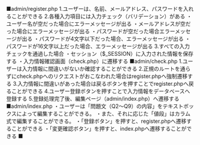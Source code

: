 ■admin/register.php
1.ユーザーは、名前、メールアドレス、パスワードを入れることができる
2.各種入力項目には入力チェック（バリデーション）がある
・ユーザー名が空だった場合にエラーメッセージが出る
・メールアドレスが空だった場合にエラーメッセージが出る
・パスワードが空だった場合エラーメッセージが出る
・パスワードが4文字以下だった場合、エラーメッセージが出る
・パスワードが16文字以上だった場合、エラーメッセージが出る
3.すべての入力チェックを通過した場合
・セッション（$_SESSION）に入力された情報を保存する
・入力情報確認画面（check.php）に遷移する
■admin/check.php
1.ユーザーは入力情報に間違いがないか確認することができる
2.正規のルートを通らずにcheck.phpへのリクエストがおこなわれた場合はregister.phpへ強制遷移する
3.入力情報に間違いがあった場合は戻るボタンを押すことでregister.phpへ戻ることができる
4.ユーザー登録ボタンを押すことで入力情報をデータベースへ登録する
5.登録処理完了後、編集ページ（admin/index.php）へ遷移する
■admin/index.php
・ユーザーは「問題文（Q2〜Q9）の内容」をテキストボックスによって編集することができる。
・また、それに応じた「値段」はカラム式で編集することができる。
・「登録ボタン」を押すと、register.phpへ遷移することができる
・「変更確認ボタン」を押すと、index.phpへ遷移することができる
■
